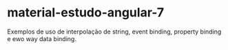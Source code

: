 # material-estudo-angular-7

Exemplos de uso de interpolação de string, event binding, property binding e ewo way data binding.


